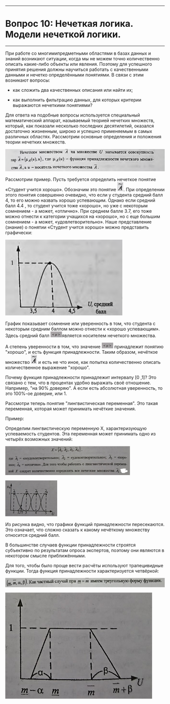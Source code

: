 ___
# Вопрос 10: Нечеткая логика. Модели нечеткой логики.
___

При работе со многимипредметными областями в базах данных и знаний возникают ситуации, когда мы не можем точно количественно описать какие-либо объекты или явления. Поэтому для успешного принятия решения должны научиться работать с качественными данными и нечетко определёнными понятиями. В связи с этим возникают вопросы:
- как сложить два качественных описания или найти их;

- как выполнить фильтрацию данных, для которых критерии выражаются нечеткими понятиями?

Для ответа на подобные вопросы используется специальный математический аппарат, называемый теорией нечетких множеств, который, как показали несколько последних десятилетий, оказался достаточно жизненным, широко и успешно применяемым в самых различных областях. Рассмотрим основные определения и положения теории нечетких множеств.

![Нечёткое множество](../resources/imgs/t10_1.png)

Рассмотрим пример. Пусть требуется определить нечеткое понятие «Студент учится хорошо». Обозначим это понятие  ![Нечёткое множество](../resources/imgs/t10_2.png). При определении этого понятия совершенно очевидно, что если у студента средний балл 4, то его можно назвать хорошо успевающим. Однако если средний балл 4.4 , то студент учится тоже «хорошо», но уже с некоторым сомнением - а может, «отлично». При среднем балле 3.7, его тоже можно отнести к категории учащихся на «хорошо», но с еще большим сомнением - а может, «удовлетворительно». Наше представление (знание) о понятии «Студент учится хорошо» можно представить графически:

![График](../resources/imgs/t10_3.png)

График показывает сомнение или уверенность в том, что студента с некоторым средним баллом можно отнести к «хорошо успевающим». Здесь средний балл ![Принадлежность](../resources/imgs/t10_4.png)является носителем нечеткого множества.

А степень уверенности в том, что значение ![Принадлежность](../resources/imgs/t10_4.png) принадлежит понятию "хорошо", и есть функция принадлежности. Таким образом, нечёткое множество ![Нечёткое множество](../resources/imgs/t10_2.png) и есть не что иное, как попытка количественно описать количественное выражение "хорошо".

Почему функция принадлежности принадлежит интервалу [0 ,1]? Это связано с тем, что в процентах удобно выражать своё отношение. Например, "на 90% доверяю". А если есть абсолютная уверенность, то это 100%-ое доверие, или 1. 

Рассмотри теперь понятие "лингвистическая переменная". Это такая переменная, которая может принимать нечёткие значения.  

Пример:

Определим лингвистическую переменную Х, характеризующую успеваемость студентов. Эта переменная может принимать одно из четырёх возможных значений:

![Лингвистическая переменная](../resources/imgs/t10_5.png)

![График 2](../resources/imgs/t10_6.png)

Из рисунка видно, что графики функций принадлежности пересекаются. Это означает, что сложно сказать к какому нечёткому множеству относится средний балл.

В большинстве случаев функции принадлежности строятся субъективно по результатам опроса экспертов, поэтому они являются в некотором смысле приближёнными.

Для того, чтобы было проще вести расчёты используют трапецивидные функции. Тогда функция принадлежности характеризуется четвёркой: 

![Трапецевидная](../resources/imgs/t10_7.png)

![График 3](../resources/imgs/t10_8.png)